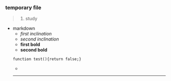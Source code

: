 ### temporary file

>1. study
  - markdown<br/>
    * *first inclination*<br/>
    * _second inclination_<br/>
    * **first bold**<br/>
    * __second bold__<br/>
    ~~~
    function test(){return false;}
    ~~~
    * ~~~~ horizontal Rules ~~~~~
    ***
